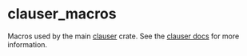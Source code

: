# clauser_macros

Macros used by the main [clauser](https://github.com/azrogers/clauser) crate. See the [clauser docs](https://docs.rs/clauser/latest/clauser/) for more information.